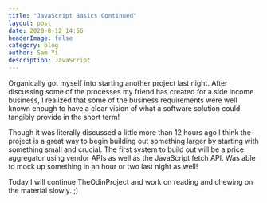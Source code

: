```yaml
---
title: "JavaScript Basics Continued"
layout: post
date: 2020-8-12 14:56
headerImage: false
category: blog
author: Sam Yi
description: JavaScript
---
```


Organically got myself into starting another project last night. After discussing some of the processes my friend has created for a side income business, I realized that some of the business requirements were well known enough to have a clear vision of what a software solution could tangibly provide in the short term!

Though it was literally discussed a little more than 12 hours ago I think the project is a great way to begin building out something larger by starting with something small and crucial. The first system to build out will be a price aggregator using vendor APIs as well as the JavaScript fetch API. Was able to mock up something in an hour or two last night as well!

Today I will continue TheOdinProject and work on reading and chewing on the material slowly. ;)